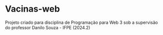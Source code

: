 # Vacinas-web
Projeto criado para disciplina de Programação para Web 3 sob a supervisão do professor Danilo Souza - IFPE (2024.2)
